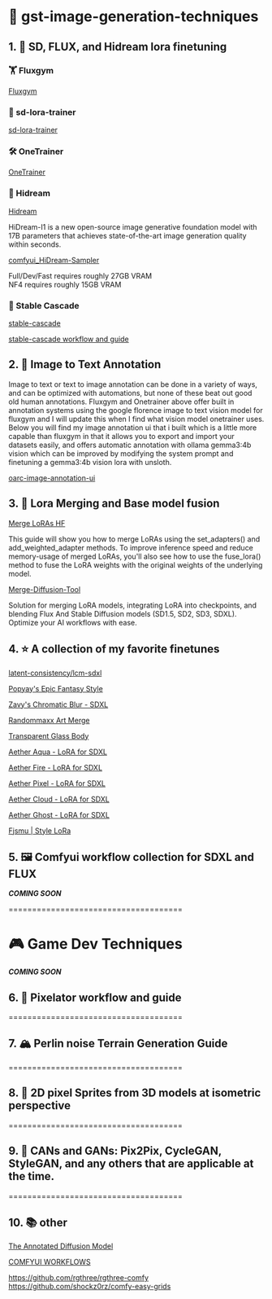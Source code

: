 # 🎨 gst-image-generation-techniques

## 1. 🤖 SD, FLUX, and Hidream lora finetuning

### 🏋️ Fluxgym
[Fluxgym](https://github.com/cocktailpeanut/fluxgym)

### 🎯 sd-lora-trainer
[sd-lora-trainer](https://github.com/edenartlab/sd-lora-trainer/)

### 🛠️ OneTrainer
[OneTrainer](https://github.com/Nerogar/OneTrainer)

### 💎 Hidream
[Hidream](https://github.com/HiDream-ai/HiDream-I1)

HiDream-I1 is a new open-source image generative foundation model with 17B parameters that achieves state-of-the-art image generation quality within seconds.

[comfyui_HiDream-Sampler](https://github.com/lum3on/comfyui_HiDream-Sampler)

Full/Dev/Fast requires roughly 27GB VRAM  
NF4 requires roughly 15GB VRAM

### 🌊 Stable Cascade
[stable-cascade](https://github.com/Stability-AI/StableCascade)

[stable-cascade workflow and guide](https://civitai.com/articles/4253/stable-cascade-lora-training-with-onetrainer)

## 2. 📝 Image to Text Annotation

Image to text or text to image annotation can be done in a variety of ways, and can be optimized with automations, but none of these beat out good old human annotations. Fluxgym and Onetrainer above offer built in annotation systems using the google florence image to text vision model for fluxgym and I will update this when I find what vision model onetrainer uses. Below you will find my image annotation ui that i built which is a little more capable than fluxgym in that it allows you to export and import your datasets easily, and offers automatic annotation with ollama gemma3:4b vision which can be improved by modifying the system prompt and finetuning a gemma3:4b vision lora with unsloth.

[oarc-image-annotation-ui](https://github.com/Ollama-Agent-Roll-Cage/oarc-image-annotation-ui)

## 3. 🔗 Lora Merging and Base model fusion

[Merge LoRAs HF](https://huggingface.com/docs/diffusers/main/using-diffusers/merge_loras)

This guide will show you how to merge LoRAs using the set_adapters() and add_weighted_adapter methods. To improve inference speed and reduce memory-usage of merged LoRAs, you'll also see how to use the fuse_lora() method to fuse the LoRA weights with the original weights of the underlying model.

[Merge-Diffusion-Tool](https://github.com/itspranavajay/Merge-Diffusion-Tool)

Solution for merging LoRA models, integrating LoRA into checkpoints, and blending Flux And Stable Diffusion models (SD1.5, SD2, SD3, SDXL). Optimize your AI workflows with ease.

## 4. ⭐ A collection of my favorite finetunes

[latent-consistency/lcm-sdxl](https://huggingface.co/latent-consistency/lcm-sdxl)

[Popyay's Epic Fantasy Style](https://civitai.com/models/470073?modelVersionId=560995)

[Zavy's Chromatic Blur - SDXL](https://civitai.com/models/385965/zavys-chromatic-blur-sdxl)

[Randommaxx Art Merge](https://civitai.com/models/368498/randommaxx-art-merge)

[Transparent Glass Body](https://civitai.com/models/196040/transparent-glass-body-lora-15sdxl)

[Aether Aqua - LoRA for SDXL](https://civitai.com/models/210754/aether-aqua-lora-for-sdxl)

[Aether Fire - LoRA for SDXL](https://civitai.com/models/157594/aether-fire-lora-for-sdxl)

[Aether Pixel - LoRA for SDXL](https://civitai.com/models/197757/aether-pixel-lora-for-sdxl)

[Aether Cloud - LoRA for SDXL](https://civitai.com/models/141029/aether-cloud-lora-for-sdxl)

[Aether Ghost - LoRA for SDXL](https://civitai.com/models/133412/aether-ghost-lora-for-sdxl)

[Fjsmu | Style LoRa](https://civitai.com/models/1184962?modelVersionId=1333808)

## 5. 🖼️ Comfyui workflow collection for SDXL and FLUX
***COMING SOON***

=====================================

# 🎮 Game Dev Techniques
***COMING SOON***

## 6. 🎨 Pixelator workflow and guide

=====================================

## 7. 🏔️ Perlin noise Terrain Generation Guide

=====================================

## 8. 🎯 2D pixel Sprites from 3D models at isometric perspective

=====================================

## 9. 🧠 CANs and GANs: Pix2Pix, CycleGAN, StyleGAN, and any others that are applicable at the time.

=====================================

## 10. 📚 other

[The Annotated Diffusion Model](https://huggingface.co/blog/annotated-diffusion)

[COMFYUI WORKFLOWS](https://www.runcomfy.com/comfyui-nodes/ComfyUI/k-sampler-advanced)

https://github.com/rgthree/rgthree-comfy
https://github.com/shockz0rz/comfy-easy-grids
